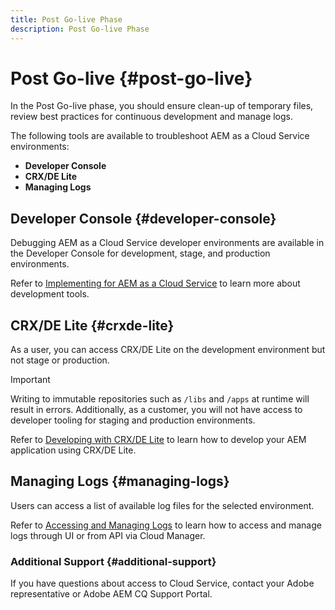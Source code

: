 ```yaml
---
title: Post Go-live Phase
description: Post Go-live Phase
---
```


# Post Go-live {#post-go-live}

In the Post Go-live phase, you should ensure clean-up of temporary files, review best practices for continuous development and manage logs.

The following tools are available to troubleshoot AEM as a Cloud Service environments:

* **Developer Console**
* **CRX/DE Lite**
* **Managing Logs**


## Developer Console {#developer-console}

Debugging AEM as a Cloud Service developer environments are available in the Developer Console for development, stage, and production environments.

Refer to [Implementing for AEM as a Cloud Service](https://docs.adobe.com/content/help/en/experience-manager-cloud-service/implementing/developing/development-guidelines.html#aem-as-a-cloud-service-development-tools) to learn more about development tools.

## CRX/DE Lite {#crxde-lite}

As a user, you can access CRX/DE Lite on the development environment but not stage or production. 
  
>[!IMPORTANT]
>Writing to immutable repositories such as `/libs` and `/apps` at runtime will result in errors. Additionally, as a customer, you will not have access to developer tooling for staging and production environments.

Refer to [Developing with CRX/DE Lite](/help/implementing/developing/tools/crxde.md) to learn how to develop your AEM application using CRX/DE Lite.

## Managing Logs {#managing-logs}

Users can access a list of available log files for the selected environment.
  
Refer to [Accessing and Managing Logs](https://docs.adobe.com/content/help/en/experience-manager-cloud-service/implementing/using-cloud-manager/manage-logs.html) to learn how to access and manage logs through UI or from API via Cloud Manager.

### Additional Support {#additional-support}

If you have questions about access to Cloud Service, contact your Adobe representative or Adobe AEM CQ Support Portal.
